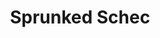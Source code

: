 ---
slug: sprunked-schec-1725
title: Sprunked Schec
description: "Sprunked Schec is an exciting online game. Play for free directly in your browser!"
icon: /images/popular_mods/Sprunked Schec.png
url: https://wowtbc.net/sprunkin/sprunked-schec/index.html
previewImage: /images/popular_mods/Sprunked Schec.png
type: popular mods

# SEO配置
seo:
  title: "Sprunked Schec - Play Free Online Game | Fun Browser Games"
  description: "Sprunked Schec - Play this fun online game for free in your browser. No download required!"
  ogImage: "/images/popular_mods/Sprunked Schec.png"
  keywords: "sprunked-schec-1725, online game, browser game, free game, popular mods game, play online"

videoUrls:
  - https://www.youtube.com/embed/example1
  - https://www.youtube.com/embed/example2

whyPlay:
  title: "Why Play Sprunked Schec?"
  items:
    - "Immersive Gameplay: Sprunked Schec offers an engaging and immersive gaming experience that will keep you entertained for hours"
    - "Challenging Levels: Test your skills with increasingly difficult challenges and obstacles"
    - "Beautiful Graphics: Enjoy stunning visuals and smooth animations that bring the game world to life"
    - "Regular Updates: New content and features are added regularly to keep the game fresh and exciting"
    - "Free to Play: Experience all the fun without spending a penny"
    - "Community Features: Connect with other players, share strategies, and compete for high scores"
    - "Cross-Platform: Play on any device with a web browser, no downloads required"

features:
  title: "Key Features of Sprunked Schec"
  image: "/images/popular_mods/Sprunked Schec.png"
  items:
    - "Intuitive Controls: Easy to learn controls make Sprunked Schec accessible for players of all skill levels"
    - "Multiple Game Modes: Enjoy various gameplay options that provide different challenges and experiences"
    - "Character Customization: Personalize your gaming experience with unique characters and items"
    - "Achievement System: Complete special tasks to earn rewards and recognition"
    - "Leaderboards: Compete with players worldwide and see who can achieve the highest scores"

characteristics:
  title: "Game Characteristics"
  image: "/images/popular_mods/Sprunked Schec.png"
  items:
    - "Genre: Popular mods game with elements of strategy and skill"
    - "Difficulty: Suitable for both casual gamers and those seeking a challenge"
    - "Play Time: Quick sessions or extended gameplay, depending on your preference"
    - "Art Style: Vibrant and engaging visuals that enhance the gaming experience"
    - "Sound Design: Immersive audio that complements the gameplay perfectly"

info: "Sprunked Schec is an exciting online game that offers players a unique and engaging gaming experience. With its intuitive controls, stunning visuals, and challenging gameplay, Sprunked Schec provides hours of entertainment for players of all ages and skill levels. Whether you're looking for a quick gaming session during a break or an extended play session, Sprunked Schec delivers an immersive experience that will keep you coming back for more. The game features multiple levels of increasing difficulty, ensuring that players are constantly challenged as they progress. With regular updates adding new content and features, Sprunked Schec remains fresh and exciting, providing endless entertainment options for its growing community of players."

howToPlayIntro: "Welcome to Sprunked Schec! This guide will walk you through the basics and help you master the game. Whether you're a beginner or looking to improve your skills, these tips and instructions will enhance your gaming experience."

howToPlaySteps:
  - title: "Getting Started"
    description: "Begin your Sprunked Schec adventure by familiarizing yourself with the controls. Use your keyboard or mouse to navigate through the game interface. The tutorial will guide you through the basic mechanics and help you understand the objectives."
  - title: "Understanding the Objectives"
    description: "In Sprunked Schec, your main goal is to progress through levels by completing specific objectives. Each level presents unique challenges that require different strategies and approaches."
  - title: "Mastering the Controls"
    description: "Practice using the controls to improve your precision and reaction time. Sprunked Schec requires quick reflexes and strategic thinking to overcome obstacles and defeat opponents."
  - title: "Utilizing Power-ups"
    description: "Collect power-ups throughout the game to enhance your abilities and overcome difficult challenges. Each power-up offers unique advantages that can be crucial for success."
  - title: "Developing Strategies"
    description: "As you progress in Sprunked Schec, develop effective strategies for different scenarios. Analyze patterns, anticipate challenges, and adapt your approach to maximize your performance."

faq:
  title: "Frequently Asked Questions about Sprunked Schec"
  items:
    - question: "Is Sprunked Schec free to play?"
      answer: "Yes, Sprunked Schec is completely free to play directly in your web browser. No downloads or purchases are required to enjoy the full game experience."
    - question: "Can I play Sprunked Schec on mobile devices?"
      answer: "Yes, Sprunked Schec is optimized for both desktop and mobile play. You can enjoy the game on any device with a web browser and internet connection."
    - question: "Are there any in-game purchases?"
      answer: "While Sprunked Schec is free to play, there may be optional in-game purchases available for cosmetic items or additional features that don't affect core gameplay."
    - question: "How often is Sprunked Schec updated?"
      answer: "The developers regularly update Sprunked Schec with new content, features, and improvements based on player feedback and game performance."
    - question: "Can I play Sprunked Schec offline?"
      answer: "Currently, Sprunked Schec requires an internet connection to play as it's a browser-based online game."
    - question: "Is Sprunked Schec suitable for children?"
      answer: "Yes, Sprunked Schec is designed to be family-friendly and suitable for players of all ages."
    - question: "How do I report bugs or issues?"
      answer: "If you encounter any problems while playing Sprunked Schec, you can report them through the game's support page or contact the developers directly through their website."
    - question: "Still Have Questions?"
      answer: "If you have additional questions about Sprunked Schec that aren't covered in this FAQ, please visit our support center or contact our customer service team for assistance."
---